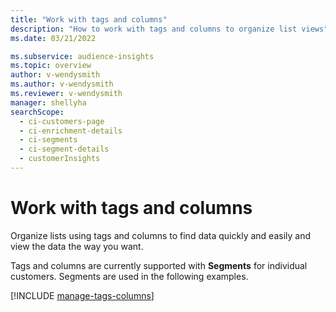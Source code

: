 ```yaml
---
title: "Work with tags and columns"
description: "How to work with tags and columns to organize list views"
ms.date: 03/21/2022

ms.subservice: audience-insights
ms.topic: overview
author: v-wendysmith
ms.author: v-wendysmith
ms.reviewer: v-wendysmith
manager: shellyha
searchScope: 
  - ci-customers-page
  - ci-enrichment-details
  - ci-segments
  - ci-segment-details
  - customerInsights
---
```


# Work with tags and columns

Organize lists using tags and columns to find data quickly and easily and view the data the way you want.

Tags and columns are currently supported with **Segments** for individual customers. Segments are used in the following examples.

[!INCLUDE [manage-tags-columns](../includes/manage-tags-columns.md)]
